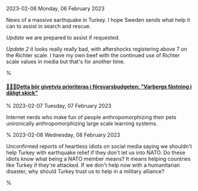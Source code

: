 2023-02-06 Monday, 06 February 2023

News of a massive earthquake in Turkey. I hope Sweden sends what help it can to assist in search and rescue. 

*Update* we are prepared to assist if requested. 

*Update 2* it looks really really bad, with aftershocks registering above 7 on the Richter scale. I have my own beef with the continued use of Richter scale values in media but that's for another time. 

%

#### [🔗&#x1F1F8;&#x1F1EA;Detta bör givetvis prioriteras i försvarsbudgeten: ”Varbergs fästning i dåligt skick”](https://texttv.nu/107/varbergs-fastning-i-daligt-skick-34450477)

%
2023-02-07 Tuesday, 07 February 2023

Internet nerds who make fun of people anthropomorphizing their pets unironically anthropomorphizing large scale learning systems. 

%
2023-02-08 Wednesday, 08 February 2023

Unconfirmed reports of heartless idiots on social media saying we shouldn't help Turkey with earthquake relief if they don't let us into NATO. Do these idiots know what being a NATO member means? It means helping countries like Turkey if they're attacked. If we don't help now with a humanitarian disaster, why should Turkey trust us to help in a military alliance? 

%
